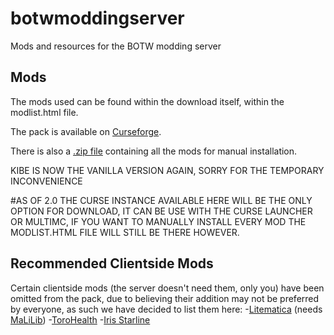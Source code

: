 # botwmoddingserver
Mods and resources for the BOTW modding server

## Mods
The mods used can be found within the download itself, within the modlist.html file.

The pack is available on [Curseforge](https://www.curseforge.com/minecraft/modpacks/nopyros-botwmodding-modpack).

There is also a [.zip file](https://mega.nz/file/PCg2yDaa#5s4buVRNp-0lko2_UwKfi_pIwnPoUlcmjB5_VY0c1v4) containing all the mods for manual installation.

KIBE IS NOW THE VANILLA VERSION AGAIN, SORRY FOR THE TEMPORARY INCONVENIENCE

#AS OF 2.0 THE CURSE INSTANCE AVAILABLE HERE WILL BE THE ONLY OPTION FOR DOWNLOAD, IT CAN BE USE WITH THE CURSE LAUNCHER OR MULTIMC, IF YOU WANT TO MANUALLY INSTALL EVERY MOD THE MODLIST.HTML FILE WILL STILL BE THERE HOWEVER.

## Recommended Clientside Mods
Certain clientside mods (the server doesn't need them, only you) have been omitted from the pack, due to believing their addition may not be preferred by everyone, as such we have decided to list them here:
-[Litematica](https://www.curseforge.com/minecraft/mc-mods/litematica) (needs [MaLiLib](https://www.curseforge.com/minecraft/mc-mods/malilib))
-[ToroHealth](https://www.curseforge.com/minecraft/mc-mods/torohealth-damage-indicators)
-[Iris Starline](https://github.com/HyperCubeMC/Iris)
